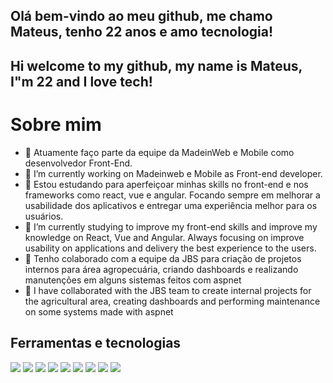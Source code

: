 ## Olá bem-vindo ao meu github, me chamo Mateus, tenho 22 anos e amo tecnologia! 
## Hi welcome to my github, my name is Mateus, I"m 22 and I love tech!

# Sobre mim
- 🔭 Atuamente faço parte da equipe da MadeinWeb e Mobile como desenvolvedor Front-End.
- 🔭 I’m currently working on Madeinweb e Mobile as Front-end developer.
- 🌱 Estou estudando para aperfeiçoar minhas skills no front-end e nos frameworks como react, vue e angular. Focando sempre em melhorar a usabilidade dos aplicativos e entregar uma experiência melhor para os usuários.
- 🌱 I’m currently studying to improve my front-end skills and improve my knowledge on React, Vue and Angular. Always focusing on improve usability on applications and delivery the best experience to the users.
- 👯 Tenho colaborado com a equipe da JBS para criação de projetos internos para área agropecuária, criando dashboards e realizando manutenções em alguns sistemas feitos com aspnet
- 👯 I have collaborated with the JBS team to create internal projects for the agricultural area, creating dashboards and performing maintenance on some systems made with aspnet

## Ferramentas e tecnologias

<img src="https://cdn.jsdelivr.net/gh/devicons/devicon/icons/javascript/javascript-original.svg" />
<img src="https://cdn.jsdelivr.net/gh/devicons/devicon/icons/react/react-original-wordmark.svg" />
<img src="https://cdn.jsdelivr.net/gh/devicons/devicon/icons/vuejs/vuejs-original-wordmark.svg" />
<img src="https://cdn.jsdelivr.net/gh/devicons/devicon/icons/html5/html5-original.svg" />
<img src="https://cdn.jsdelivr.net/gh/devicons/devicon/icons/css3/css3-original.svg" />
<img src="https://cdn.jsdelivr.net/gh/devicons/devicon/icons/tailwindcss/tailwindcss-original-wordmark.svg" />
<img src="https://cdn.jsdelivr.net/gh/devicons/devicon/icons/redux/redux-original.svg" />
<img src="https://cdn.jsdelivr.net/gh/devicons/devicon/icons/git/git-original.svg" />
<img src="https://cdn.jsdelivr.net/gh/devicons/devicon/icons/github/github-original.svg" />
                                                
          
